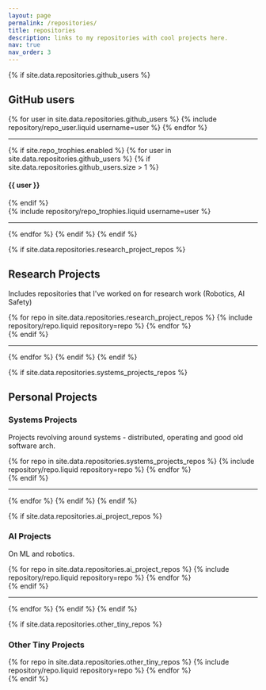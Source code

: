 ```yaml
---
layout: page
permalink: /repositories/
title: repositories
description: links to my repositories with cool projects here. 
nav: true
nav_order: 3
---
```


{% if site.data.repositories.github_users %}

## GitHub users

<div class="repositories d-flex flex-wrap flex-md-row flex-column justify-content-between align-items-center">
  {% for user in site.data.repositories.github_users %}
    {% include repository/repo_user.liquid username=user %}
  {% endfor %}
</div>

---

{% if site.repo_trophies.enabled %}
{% for user in site.data.repositories.github_users %}
{% if site.data.repositories.github_users.size > 1 %}

  <h4>{{ user }}</h4>
  {% endif %}
  <div class="repositories d-flex flex-wrap flex-md-row flex-column justify-content-between align-items-center">
  {% include repository/repo_trophies.liquid username=user %}
  </div>

---

{% endfor %}
{% endif %}
{% endif %}

{% if site.data.repositories.research_project_repos %}

## Research Projects

Includes repositories that I've worked on for research work (Robotics, AI Safety)

<div class="repositories d-flex flex-wrap flex-md-row flex-column justify-content-between align-items-center">
  {% for repo in site.data.repositories.research_project_repos %}
    {% include repository/repo.liquid repository=repo %}
  {% endfor %}
</div>
{% endif %}

---

{% endfor %}
{% endif %}
{% endif %}

{% if site.data.repositories.systems_projects_repos %}

## Personal Projects

### Systems Projects

Projects revolving around systems - distributed, operating and good old software arch.

<div class="repositories d-flex flex-wrap flex-md-row flex-column justify-content-between align-items-center">
  {% for repo in site.data.repositories.systems_projects_repos %}
    {% include repository/repo.liquid repository=repo %}
  {% endfor %}
</div>
{% endif %}

---

{% endfor %}
{% endif %}
{% endif %}

{% if site.data.repositories.ai_project_repos %}

### AI Projects

On ML and robotics.

<div class="repositories d-flex flex-wrap flex-md-row flex-column justify-content-between align-items-center">
  {% for repo in site.data.repositories.ai_project_repos %}
    {% include repository/repo.liquid repository=repo %}
  {% endfor %}
</div>
{% endif %}

---

{% endfor %}
{% endif %}
{% endif %}

{% if site.data.repositories.other_tiny_repos %}

### Other Tiny Projects

<div class="repositories d-flex flex-wrap flex-md-row flex-column justify-content-between align-items-center">
  {% for repo in site.data.repositories.other_tiny_repos %}
    {% include repository/repo.liquid repository=repo %}
  {% endfor %}
</div>
{% endif %}
